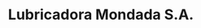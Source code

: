 ---
title: "Lubricadora Mondada S.A."
url: /guayaquil/lubricadora-mondada-s-a/
shop: Autowerkstatt
---